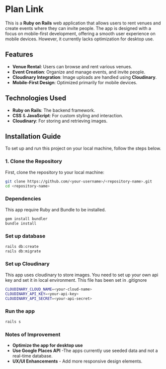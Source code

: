 # Plan Link 

This is a **Ruby on Rails** web application that allows users to rent venues and create events where they can invite people. The app is designed with a focus on mobile-first development, offering a smooth user experience on mobile devices. However, it currently lacks optimization for desktop use.

## Features

- **Venue Rental**: Users can browse and rent various venues.
- **Event Creation**: Organize and manage events, and invite people.
- **Cloudinary Integration**: Image uploads are handled using **Cloudinary**.
- **Mobile-First Design**: Optimized primarily for mobile devices.

## Technologies Used

- **Ruby on Rails**: The backend framework.
- **CSS** & **JavaScript**: For custom styling and interaction.
- **Cloudinary**: For storing and retrieving images.

## Installation Guide

To set up and run this project on your local machine, follow the steps below.

### 1. Clone the Repository

First, clone the repository to your local machine:

```bash
git clone https://github.com/<your-username>/<repository-name>.git
cd <repository-name>
```

### Dependencies
This app require Ruby and Bundle to be installed.
```bash
gem install bundler
bundle install
```

### Set up database
```bash
rails db:create
rails db:migrate
```

### Set up Cloudinary
This app uses cloudinary to store images. You need to set up your own api key and set it in local environment. This file has been set in .gitignore
```bash
CLOUDINARY_CLOUD_NAME=<your-cloud-name>
CLOUDINARY_API_KEY=<your-api-key>
CLOUDINARY_API_SECRET=<your-api-secret>
```

### Run the app
```bash
rails s
```

### Notes of Improvement
- **Optimize the app for desktop use**
- **Use Google Places API** -The apps currently use seeded data and not a real-time database.
- **UX/UI Enhancements** - Add more responsive design elements.
